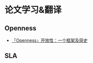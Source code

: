 # 论文学习&翻译
## Openness
- [「Openness」开放性：一个框架及简史](./Openness-with-and-without-Information-Technology-a-framework-and-a-brief-history.md)

## SLA
